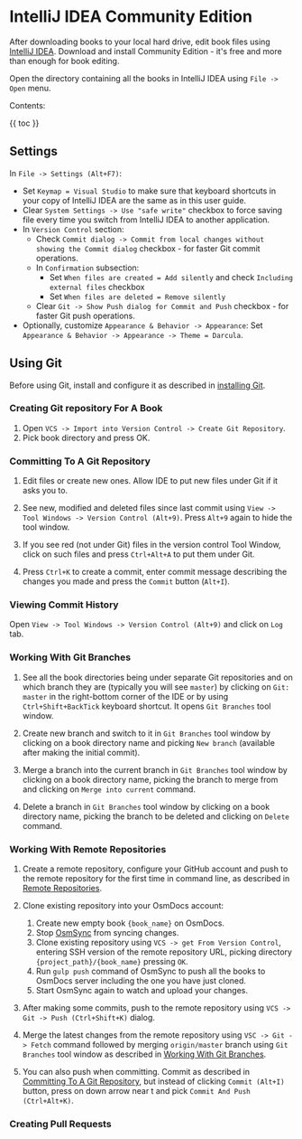 # IntelliJ IDEA Community Edition

After downloading books to your local hard drive, edit book files using [IntelliJ IDEA](https://www.jetbrains.com/idea/download/). Download and install Community Edition - it's free and more than enough for book editing. 

Open the directory containing all the books in IntelliJ IDEA using `File -> Open` menu. 

Contents:

{{ toc }}

## Settings

In `File -> Settings (Alt+F7)`:

* Set `Keymap = Visual Studio` to make sure that keyboard shortcuts in your copy of IntelliJ IDEA are the same as in this user guide.
* Clear `System Settings -> Use "safe write"` checkbox to force saving file every time you switch from IntelliJ IDEA to another application.
* In `Version Control` section: 
    * Check `Commit dialog -> Commit from local changes without showing the Commit dialog` checkbox - for faster Git commit operations.
    * In `Confirmation` subsection:
        * Set `When files are created = Add silently` and check `Including external files` checkbox
        * Set `When files are deleted = Remove silently`
    * Clear `Git -> Show Push dialog for Commit and Push` checkbox - for faster Git push operations.
* Optionally, customize `Appearance & Behavior -> Appearance`: 
    Set `Appearance & Behavior -> Appearance -> Theme = Darcula`.

## Using Git

Before using Git, install and configure it as described in [installing Git](../version-control/git-concepts.html#installing-git).

### Creating Git repository For A Book
 
1. Open `VCS -> Import into Version Control -> Create Git Repository`.
2. Pick book directory and press OK.

### Committing To A Git Repository

1. Edit files or create new ones. Allow IDE to put new files under Git if it asks you to.

2. See new, modified and deleted files since last commit using `View -> Tool Windows -> Version Control (Alt+9)`. Press `Alt+9` again to hide the tool window.

3. If you see red (not under Git) files in the version control Tool Window, click on such files and press `Ctrl+Alt+A` to put them under Git.

4. Press `Ctrl+K` to create a commit, enter commit message describing the changes you made and press the `Commit` button (`Alt+I`).

### Viewing Commit History

Open `View -> Tool Windows -> Version Control (Alt+9)` and click on `Log` tab.

### Working With Git Branches

1. See all the book directories being under separate Git repositories and on which branch they are (typically you will see `master`) by clicking on `Git: master` in the right-bottom corner of the IDE or by using `Ctrl+Shift+BackTick` keyboard shortcut. It opens `Git Branches` tool window. 

2. Create new branch and switch to it in `Git Branches` tool window by clicking on a book directory name and picking `New branch`  (available after making the initial commit).

3. Merge a branch into the current branch in `Git Branches` tool window by clicking on a book directory name, picking the branch to merge from and clicking on `Merge into current` command.

4. Delete a branch in `Git Branches` tool window by clicking on a book directory name, picking the branch to be deleted and clicking on `Delete` command.

### Working With Remote Repositories

1. Create a remote repository, configure your GitHub account and push to the remote repository for the first time in command line, as described in [Remote Repositories](../version-control/remote-repositories.html).
2. Clone existing repository into your OsmDocs account:

    1. Create new empty book `{book_name}` on OsmDocs.
    2. Stop [OsmSync](osmsync.html) from syncing changes.
    3. Clone existing repository using `VCS -> get From Version Control`, entering SSH version of the remote repository URL, picking directory `{project_path}/{book_name}` pressing `OK`. 
    4. Run `gulp push` command of OsmSync to push all the books to OsmDocs server including the one you have just cloned.
    5. Start OsmSync again to watch and upload your changes. 
 
3. After making some commits, push to the remote repository using `VCS -> Git -> Push (Ctrl+Shift+K)` dialog.

4. Merge the latest changes from the remote repository using `VSC -> Git -> Fetch` command followed by merging `origin/master` branch using `Git Branches` tool window as described in [Working With Git Branches](#working-with-git-branches).

5. You can also push when committing. Commit as described in [Committing To A Git Repository](#committing-to-a-git-repository), but instead of clicking `Commit (Alt+I)` button, press on down arrow near t and pick `Commit And Push (Ctrl+Alt+K)`.

### Creating Pull Requests

     